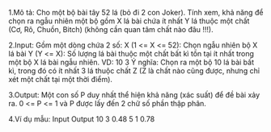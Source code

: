 1.Mô tả: Cho một bộ bài tây 52 lá (bỏ đi 2 con Joker).
  Tính xem, khả năng để chọn ra ngẫu nhiên một bộ gồm X lá bài chứa ít nhất Y lá thuộc một chất (Cơ, Rô, Chuồn, Bitch) (không cần quan tâm chất nào đâu !!!).

2.Input: Gồm một dòng chứa 2 số:
  X (1 <= X <= 52): Chọn ngẫu nhiên bộ X lá bài 
  Y (Y <= X): Số lượng lá bài thuộc một chất bất kì tồn tại ít nhất trong một bộ X lá bài ngẫu nhiên.
  VD: 10 3
  Ý nghĩa: Chọn ra một bộ 10 lá bài bất kì, trong đó có ít nhất 3 lá thuộc chất Z (Z là chất nào cũng được, nhưng chỉ xét một chất tại một thời điểm).
  
3.Output: Một con số P duy nhất thể hiện khả năng (xác suất) để đề bài xảy ra. 0 <= P <= 1 và P được lấy đến 2 chữ số phần thập phân.

4.Ví dụ mẫu:
  Input         Output
  10 3          0.48
  5 1           0.78
